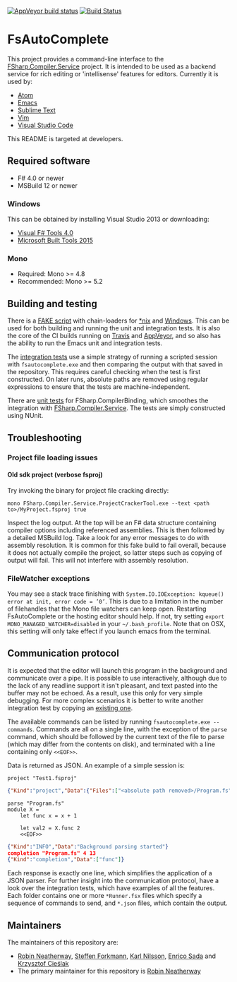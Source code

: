 [![AppVeyor build status](https://ci.appveyor.com/api/projects/status/0ld2sp0cl25ktiuq/branch/master?svg=true)](https://ci.appveyor.com/project/rneatherway/fsautocomplete)
[![Build Status](https://travis-ci.org/fsharp/FsAutoComplete.svg?branch=master)](https://travis-ci.org/fsharp/FsAutoComplete)

# FsAutoComplete

This project provides a command-line interface to the [FSharp.Compiler.Service](https://github.com/fsharp/FSharp.Compiler.Service/) project. It is intended to be used as a backend service for rich editing or 'intellisense' features for editors. Currently it is used by:

* [Atom](https://github.com/ionide/ionide-atom-fsharp)
* [Emacs](https://github.com/fsharp/emacs-fsharp-mode)
* [Sublime Text](https://github.com/fsharp/sublime-fsharp-package)
* [Vim](https://github.com/fsharp/vim-fsharp)
* [Visual Studio Code](https://github.com/ionide/ionide-vscode-fsharp)

This README is targeted at developers.

## Required software

* F# 4.0 or newer
* MSBuild 12 or newer

### Windows

This can be obtained by installing Visual Studio 2013 or downloading:

* [Visual F# Tools 4.0](https://www.microsoft.com/en-us/download/details.aspx?id=48179)
* [Microsoft Built Tools 2015](https://www.microsoft.com/en-us/download/details.aspx?id=48159)

### Mono

* Required: Mono >= 4.8
* Recommended: Mono >= 5.2

## Building and testing

There is a [FAKE script](build.fsx) with chain-loaders for [*nix](build.sh) and [Windows](build.cmd). This can be used for both building and running the unit and integration tests. It is also the core of the CI builds running on [Travis](.travis.yml) and [AppVeyor](appveyor.yml), and so also has the ability to run the Emacs unit and integration tests.

The [integration tests](test/FsAutoComplete.IntegrationTests) use a simple strategy of running a scripted session with `fsautocomplete.exe` and then comparing the output with that saved in the repository. This requires careful checking when the test is first constructed. On later runs, absolute paths are removed using regular expressions to ensure that the tests are machine-independent.

There are [unit tests](test/FsAutoComplete.Tests) for FSharp.CompilerBinding, which smoothes the integration with [FSharp.Compiler.Service](https://github.com/fsharp/FSharp.Compiler.Service). The tests are simply constructed using NUnit.

## Troubleshooting

### Project file loading issues

#### Old sdk project (verbose fsproj)

Try invoking the binary for project file cracking directly:

    mono FSharp.Compiler.Service.ProjectCrackerTool.exe --text <path to>/MyProject.fsproj true

Inspect the log output. At the top will be an F# data structure containing compiler options including referenced assemblies. This is then followed by a detailed MSBuild log. Take a look for any error messages to do with assembly resolution. It is common for this fake build to fail overall, because it does not actually compile the project, so latter steps such as copying of output will fail. This will not interfere with assembly resolution.

### FileWatcher exceptions

You may see a stack trace finishing with `System.IO.IOException: kqueue() error at init, error code = ’0’`. This is due to a limitation in the number of filehandles that the Mono file watchers can keep open. Restarting FsAutoComplete or the hosting editor should help. If not, try setting `export MONO_MANAGED_WATCHER=disabled` in your `~/.bash_profile`. Note that on OSX, this setting will only take effect if you launch emacs from the terminal.

## Communication protocol

It is expected that the editor will launch this program in the background and communicate over a pipe. It is possible to use interactively, although due to the lack of any readline support it isn't pleasant, and text pasted into the buffer may not be echoed. As a result, use this only for very simple debugging. For more complex scenarios it is better to write another integration test by copying an [existing one](test/FsAutoComplete.IntegrationTests/Test1Json).

The available commands can be listed by running `fsautocomplete.exe --commands`. Commands are all on a single line, with the exception of the `parse` command, which should be followed by the current text of the file to parse (which may differ from the contents on disk), and terminated with a line containing only `<<EOF>>`.

Data is returned as JSON. An example of a simple session is:

```
project "Test1.fsproj"
```

```json
{"Kind":"project","Data":{"Files":["<absolute path removed>/Program.fs"],"Output":"<absolute path removed>/bin/Debug/Test1.exe"}}
```

```
parse "Program.fs"
module X =
    let func x = x + 1

    let val2 = X.func 2
    <<EOF>>
```

```json
{"Kind":"INFO","Data":"Background parsing started"}
completion "Program.fs" 4 13
{"Kind":"completion","Data":["func"]}
```

Each response is exactly one line, which simplifies the application of a JSON parser. For further insight into the communication protocol, have a look over the integration tests, which have examples of all the features. Each folder contains one or more `*Runner.fsx` files which specify a sequence of commands to send, and `*.json` files, which contain the output.

## Maintainers

The maintainers of this repository are:

 - [Robin Neatherway](https://github.com/rneatherway), [Steffen Forkmann](http://github.com/forki), [Karl Nilsson](http://github.com/kjnilsson), [Enrico Sada](http://github.com/enricosada) and [Krzysztof Cieślak](http://github.com/Krzysztof-Cieslak)
 - The primary maintainer for this repository is [Robin Neatherway](https://github.com/rneatherway)
